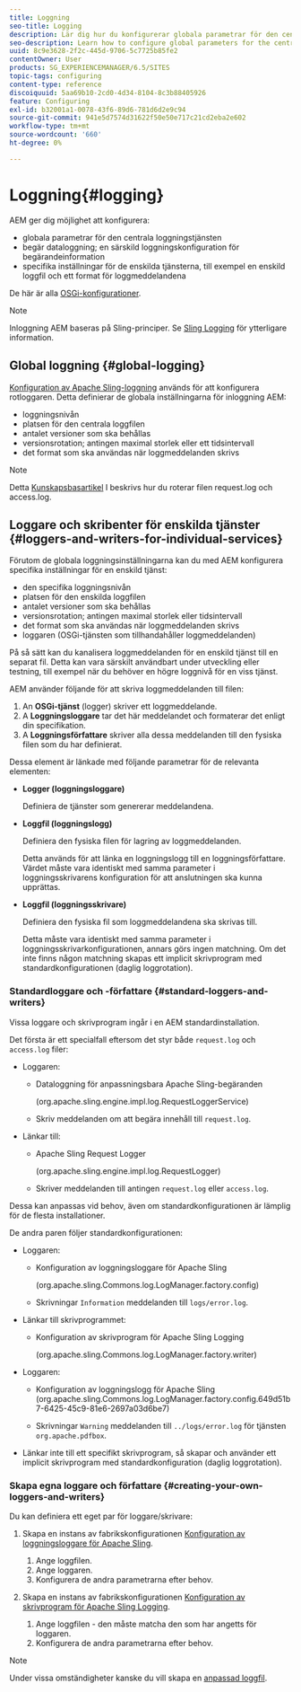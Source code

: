 ```yaml
---
title: Loggning
seo-title: Logging
description: Lär dig hur du konfigurerar globala parametrar för den centrala loggningstjänsten, specifika inställningar för enskilda tjänster eller hur du begär dataloggning.
seo-description: Learn how to configure global parameters for the central logging service, specific settings for the individual services or how to request data logging.
uuid: 8c9e3628-2f2c-445d-9706-5c7725b85fe2
contentOwner: User
products: SG_EXPERIENCEMANAGER/6.5/SITES
topic-tags: configuring
content-type: reference
discoiquuid: 5aa69b10-2cd0-4d34-8104-8c3b88405926
feature: Configuring
exl-id: b32001a1-0078-43f6-89d6-781d6d2e9c94
source-git-commit: 941e5d7574d31622f50e50e717c21cd2eba2e602
workflow-type: tm+mt
source-wordcount: '660'
ht-degree: 0%

---
```


# Loggning{#logging}

AEM ger dig möjlighet att konfigurera:

* globala parametrar för den centrala loggningstjänsten
* begär dataloggning; en särskild loggningskonfiguration för begärandeinformation
* specifika inställningar för de enskilda tjänsterna, till exempel en enskild loggfil och ett format för loggmeddelandena

De här är alla [OSGi-konfigurationer](/help/sites-deploying/configuring-osgi.md).

>[!NOTE]
>
>Inloggning AEM baseras på Sling-principer. Se [Sling Logging](https://sling.apache.org/site/logging.html) för ytterligare information.

## Global loggning {#global-logging}

[Konfiguration av Apache Sling-loggning](/help/sites-deploying/osgi-configuration-settings.md) används för att konfigurera rotloggaren. Detta definierar de globala inställningarna för inloggning AEM:

* loggningsnivån
* platsen för den centrala loggfilen
* antalet versioner som ska behållas
* versionsrotation; antingen maximal storlek eller ett tidsintervall
* det format som ska användas när loggmeddelanden skrivs

>[!NOTE]
>
>Detta [Kunskapsbasartikel](https://helpx.adobe.com/experience-manager/kb/HowToRotateRequestAndAccessLog.html) I beskrivs hur du roterar filen request.log och access.log.

## Loggare och skribenter för enskilda tjänster {#loggers-and-writers-for-individual-services}

Förutom de globala loggningsinställningarna kan du med AEM konfigurera specifika inställningar för en enskild tjänst:

* den specifika loggningsnivån
* platsen för den enskilda loggfilen
* antalet versioner som ska behållas
* versionsrotation; antingen maximal storlek eller tidsintervall
* det format som ska användas när loggmeddelanden skrivs
* loggaren (OSGi-tjänsten som tillhandahåller loggmeddelanden)

På så sätt kan du kanalisera loggmeddelanden för en enskild tjänst till en separat fil. Detta kan vara särskilt användbart under utveckling eller testning, till exempel när du behöver en högre loggnivå för en viss tjänst.

AEM använder följande för att skriva loggmeddelanden till filen:

1. An **OSGi-tjänst** (logger) skriver ett loggmeddelande.
1. A **Loggningsloggare** tar det här meddelandet och formaterar det enligt din specifikation.
1. A **Loggningsförfattare** skriver alla dessa meddelanden till den fysiska filen som du har definierat.

Dessa element är länkade med följande parametrar för de relevanta elementen:

* **Logger (loggningsloggare)**

  Definiera de tjänster som genererar meddelandena.

* **Loggfil (loggningslogg)**

  Definiera den fysiska filen för lagring av loggmeddelanden.

  Detta används för att länka en loggningslogg till en loggningsförfattare. Värdet måste vara identiskt med samma parameter i loggningsskrivarens konfiguration för att anslutningen ska kunna upprättas.

* **Loggfil (loggningsskrivare)**

  Definiera den fysiska fil som loggmeddelandena ska skrivas till.

  Detta måste vara identiskt med samma parameter i loggningsskrivarkonfigurationen, annars görs ingen matchning. Om det inte finns någon matchning skapas ett implicit skrivprogram med standardkonfigurationen (daglig loggrotation).

### Standardloggare och -författare {#standard-loggers-and-writers}

Vissa loggare och skrivprogram ingår i en AEM standardinstallation.

Det första är ett specialfall eftersom det styr både `request.log` och `access.log` filer:

* Loggaren:

   * Dataloggning för anpassningsbara Apache Sling-begäranden

     (org.apache.sling.engine.impl.log.RequestLoggerService)

   * Skriv meddelanden om att begära innehåll till `request.log`.

* Länkar till:

   * Apache Sling Request Logger

     (org.apache.sling.engine.impl.log.RequestLogger)

   * Skriver meddelanden till antingen `request.log` eller `access.log`.

Dessa kan anpassas vid behov, även om standardkonfigurationen är lämplig för de flesta installationer.

De andra paren följer standardkonfigurationen:

* Loggaren:

   * Konfiguration av loggningsloggare för Apache Sling

     (org.apache.sling.Commons.log.LogManager.factory.config)

   * Skrivningar `Information` meddelanden till `logs/error.log`.

* Länkar till skrivprogrammet:

   * Konfiguration av skrivprogram för Apache Sling Logging

     (org.apache.sling.Commons.log.LogManager.factory.writer)

* Loggaren:

   * Konfiguration av loggningslogg för Apache Sling (org.apache.sling.Commons.log.LogManager.factory.config.649d51b7-6425-45c9-81e6-2697a03d6be7)

   * Skrivningar `Warning` meddelanden till `../logs/error.log` för tjänsten `org.apache.pdfbox`.

* Länkar inte till ett specifikt skrivprogram, så skapar och använder ett implicit skrivprogram med standardkonfiguration (daglig loggrotation).

### Skapa egna loggare och författare {#creating-your-own-loggers-and-writers}

Du kan definiera ett eget par för loggare/skrivare:

1. Skapa en instans av fabrikskonfigurationen [Konfiguration av loggningsloggare för Apache Sling](/help/sites-deploying/osgi-configuration-settings.md).

   1. Ange loggfilen.
   1. Ange loggaren.
   1. Konfigurera de andra parametrarna efter behov.

1. Skapa en instans av fabrikskonfigurationen [Konfiguration av skrivprogram för Apache Sling Logging](/help/sites-deploying/osgi-configuration-settings.md).

   1. Ange loggfilen - den måste matcha den som har angetts för loggaren.
   1. Konfigurera de andra parametrarna efter behov.

>[!NOTE]
>
>Under vissa omständigheter kanske du vill skapa en [anpassad loggfil](/help/sites-deploying/monitoring-and-maintaining.md#create-a-custom-log-file).
